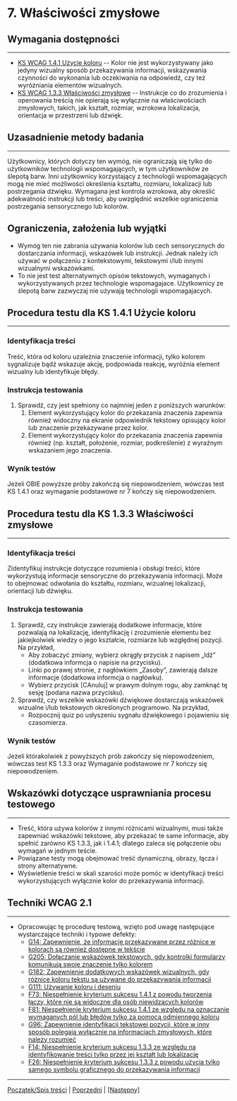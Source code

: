 # 7. Właściwości zmysłowe

## Wymagania dostępności
----------------------
-   [KS WCAG 1.4.1 Użycie koloru](http://www.w3.org/TR/UNDERSTANDING-WCAG20/visual-audio-contrast-without-color.html) -- Kolor nie jest wykorzystywany jako jedyny wizualny sposób przekazywania informacji, wskazywania czynności do wykonania lub oczekiwania na odpowiedź, czy też wyróżniania elementów wizualnych.
-   [KS WCAG 1.3.3 Właściwości zmysłowe](http://www.w3.org/TR/UNDERSTANDING-WCAG20/content-structure-separation-understanding.html) -- Instrukcje co do zrozumienia i operowania treścią nie opierają się wyłącznie na właściwościach zmysłowych, takich, jak kształt, rozmiar, wzrokowa lokalizacja, orientacja w przestrzeni lub dźwięk.

## Uzasadnienie metody badania
------------------------------
Użytkownicy, których dotyczy ten wymóg, nie ograniczają się tylko do użytkowników technologii wspomagających, w tym użytkowników ze ślepotą barw. Inni użytkownicy korzystający z technologii wspomagających mogą nie mieć możliwości określenia kształtu, rozmiaru, lokalizacji lub postrzegania dźwięku. Wymagana jest kontrola wzrokowa, aby określić adekwatność instrukcji lub treści, aby uwzględnić wszelkie ograniczenia postrzegania sensorycznego lub kolorów.

## Ograniczenia, założenia lub wyjątki
-   Wymóg ten nie zabrania używania kolorów lub cech sensorycznych do dostarczania informacji, wskazówek lub instrukcji. Jednak należy ich używać w połączeniu z kontekstowymi, tekstowymi i/lub innymi wizualnymi wskazówkami.
-   To nie jest test alternatywnych opisów tekstowych, wymaganych i wykorzystywanych przez technologie wspomagajace. Użytkownicy ze ślepotą barw zazwyczaj nie używają technologii wspomagajacych.


## Procedura testu dla KS 1.4.1 Użycie koloru
---------------------------------------------
### Identyfikacja treści
Treść, która od koloru uzależnia znaczenie informacji, tylko kolorem sygnalizuje bądź wskazuje akcję, podpowiada reakcję, wyróżnia element wizualny lub identyfikuje błędy.


### Instrukcja testowania
1.  Sprawdź, czy jest spełniony co najmniej jeden z poniższych warunków:
    1.  Element wykorzystujący kolor do przekazania znaczenia zapewnia również widoczny na ekranie odpowiednik tekstowy opisujący kolor lub znaczenie przekazywane przez kolor.
    2.  Element wykorzystujący kolor do przekazania znaczenia zapewnia również (np. kształt, położenie, rozmiar, podkreślenie) z wyraźnym wskazaniem jego znaczenia.

### Wynik testów
Jeżeli OBIE powyższe próby zakończą się niepowodzeniem, wówczas test KS 1.4.1 oraz wymaganie podstawowe nr 7 kończy się niepowodzeniem.

## Procedura testu dla KS 1.3.3 Właściwości zmysłowe
----------------------------------------------------
### Identyfikacja treści
Zidentyfikuj instrukcje dotyczące rozumienia i obsługi treści, które wykorzystują informacje sensoryczne do przekazywania informacji. Może to obejmować odwołania do kształtu, rozmiaru, wizualnej lokalizacji, orientacji lub dźwięku.

### Instrukcja testowania
1.  Sprawdź, czy instrukcje zawierają dodatkowe informacje, które pozwalają na lokalizację, identyfikację i zrozumienie elementu bez jakiejkolwiek wiedzy o jego kształcie, rozmiarze lub względnej pozycji. Na przykład,
    -   Aby zobaczyć zmiany, wybierz okrągły przycisk z napisem „Idź” (dodatkowa informcja o napisie na przycisku).
    -   Linki po prawej stronie, z nagłówkiem „Zasoby”, zawierają dalsze informacje (dodatkowa informcja o nagłówku).
    -   Wybierz przycisk \[CAnuluj\] w prawym dolnym rogu, aby zamknąć tę sesję (podana nazwa przycisku).
2.  Sprawdź, czy wszelkie wskazówki dźwiękowe dostarczają wskazówek wizualne i/lub tekstowych określonych programowo. Na przykład,
    -   Rozpocznij quiz po usłyszeniu sygnału dźwiękowego i pojawieniu się czasomierza.

### Wynik testów
Jeżeli którakolwiek z powyższych prób zakończy się niepowodzeniem, wówczas test KS 1.3.3 oraz Wymaganie podstawowe nr 7 kończy się niepowodzeniem.

##  Wskazówki dotyczące usprawniania procesu testowego
----------------------------------------------------------
-   Treść, która używa kolorów z innymi różnicami wizualnymi, musi także zapewniać wskazówki tekstowe, aby przekazać te same informacje, aby spełnić zarówno KS 1.3.3, jak i 1.4.1; dlatego zaleca się połączenie obu wymagań w jednym teście.
-   Powiązane testy mogą obejmować treść dynamiczną, obrazy, łącza i strony alternatywne.
-   Wyświetlenie treści w skali szarości może pomóc w identyfikacji treści wykorzystujących wyłącznie kolor do przekazywania informacji.

## Techniki WCAG 2.1
--------------------
-   Opracowując tę procedurę testową, wzięto pod uwagę następujące wystarczające techniki i typowe defekty:
    -   [G14: Zapewnienie, że informacje przekazywane przez różnice w kolorach są również dostępne w tekście](https://www.w3.org/TR/WCAG20-TECHS/G14.html)
    -   [G205: Dołączanie wskazówek tekstowych, gdy kontrolki formularzy komunikują swoje znaczenie tylko kolorem](https://www.w3.org/TR/WCAG20-TECHS/G205.html)
    -   [G182: Zapewnienie dodatkowych wskazówek wizualnych, gdy różnice koloru tekstu są używane do przekazywania informacji](https://www.w3.org/TR/WCAG20-TECHS/G182.html)
    -   [G111: Używanie koloru i deseniu](https://www.w3.org/TR/WCAG20-TECHS/G111.html)
    -   [F73: Niespełnienie kryterium sukcesu 1.4.1 z powodu tworzenia łączy, które nie są widoczne dla osób niewidzących kolorów](https://www.w3.org/TR/WCAG20-TECHS/F73.html)
    -   [F81: Niespełnienie kryterium sukcesu 1.4.1 ze względu na oznaczanie wymaganych pól lub błędów tylko za pomocą odmiennego koloru](https://www.w3.org/TR/WCAG20-TECHS/F81.html)
    -   [G96: Zapewnienie identyfikacji tekstowej pozycji, które w inny sposób polegają wyłącznie na informacjach zmysłowych, które należy rozumieć](https://www.w3.org/TR/WCAG20-TECHS/G96.html)
    -   [F14: Niespełnienie kryterium sukcesu 1.3.3 ze względu na identyfikowanie treści tylko przez jej kształt lub lokalizację](https://www.w3.org/TR/WCAG20-TECHS/F14.html)
    -   [F26: Niespełnienie kryterium sukcesu 1.3.3 z powodu użycia tylko samego symbolu graficznego do przekazywania informacji](https://www.w3.org/TR/WCAG20-TECHS/F26.html)

----------------------------------------
[Początek/Spis treści](index.md) | [Poprzedni](06Obrazy.md) | [[Następny]](08Kontrast.md)
